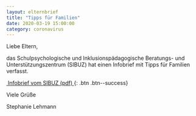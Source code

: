 ```yaml
---
layout: elternbrief
title: "Tipps für Familien"
date: 2020-03-19 15:00:00
category: coronavirus
---
```


Liebe Eltern,

das Schulpsychologische und Inklusionspädagogische Beratungs- und Unterstützungszentrum (SIBUZ) hat einen Infobrief mit
Tipps für Familien verfasst.

[<i class="fa fa-download">&nbsp;</i>Infobrief vom SIBUZ (pdf) ](https://www.berlin.de/sen/bildung/unterstuetzung/beratungszentren-sibuz/sibuz-infobrief/infobrief-extra.pdf){: .btn .btn--success}

Viele Grüße

Stephanie Lehmann
